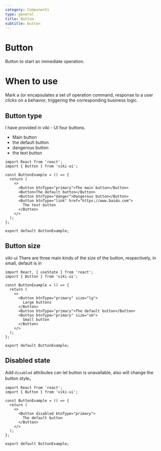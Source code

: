 ```yaml
---
category: Components
type: general
title: Button
subtitle: button
---
```


# Button

Button to start an immediate operation.

# When to use

Mark a (or encapsulates a set of operation command, response to a user clicks on a behavior, triggering the corresponding business logic.

## Button type

I have provided in viki - UI four buttons.

- Main button
- the default button
- dangerous button
- the text button

```tsx
import React from 'react';
import { Button } from 'viki-ui';

const ButtonExample = () => {
  return (
    <>
      <Button btnType="primary">The main button</Button>
      <Button>The default button</Button>
      <Button btnType="danger">Dangerous button</Button>
      <Button btnType="link" href="https://www.baidu.com">
        The text button
      </Button>
    </>
  );
};

export default ButtonExample;
```

## Button size

viki-ui There are three main kinds of the size of the button, respectively, in small, default is in

```tsx
import React, { useState } from 'react';
import { Button } from 'viki-ui';

const ButtonExample = () => {
  return (
    <>
      <Button btnType="primary" size="lg">
        Large buttons
      </Button>
      <Button btnType="primary">The default button</Button>
      <Button btnType="primary" size="sm">
        Small button
      </Button>
    </>
  );
};

export default ButtonExample;
```

## Disabled state

Add `disabled` attributes can let button is unavailable, also will change the button style。

```tsx
import React from 'react';
import { Button } from 'viki-ui';

const ButtonExample = () => {
  return (
    <>
      <Button disabled btnType="primary">
        The default button
      </Button>
    </>
  );
};

export default ButtonExample;
```

<API src="./Button.tsx"></API>
